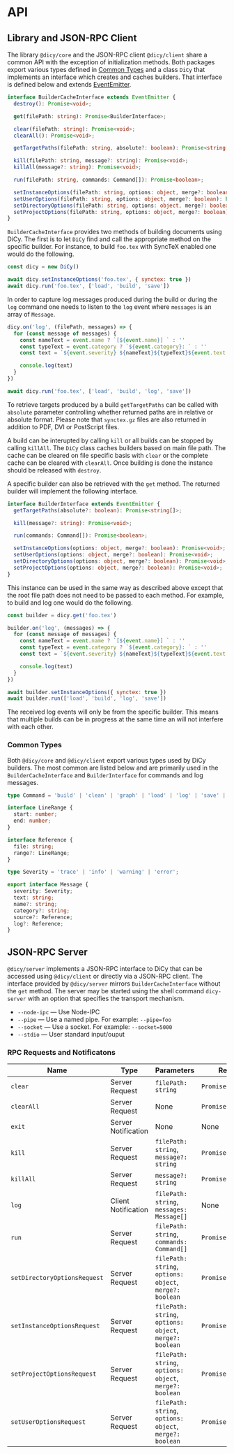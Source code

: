 # API

## Library and JSON-RPC Client

The library `@dicy/core` and the JSON-RPC client `@dicy/client` share a common
API with the exception of initialization methods. Both packages export various
types defined in [Common Types][] and a class `DiCy` that implements an
interface which creates and caches builders. That interface is defined below and
extends [EventEmitter][].

```typescript
interface BuilderCacheInterface extends EventEmitter {
  destroy(): Promise<void>;

  get(filePath: string): Promise<BuilderInterface>;

  clear(filePath: string): Promise<void>;
  clearAll(): Promise<void>;

  getTargetPaths(filePath: string, absolute?: boolean): Promise<string[]>;

  kill(filePath: string, message?: string): Promise<void>;
  killAll(message?: string): Promise<void>;

  run(filePath: string, commands: Command[]): Promise<boolean>;

  setInstanceOptions(filePath: string, options: object, merge?: boolean): Promise<void>;
  setUserOptions(filePath: string, options: object, merge?: boolean): Promise<void>;
  setDirectoryOptions(filePath: string, options: object, merge?: boolean): Promise<void>;
  setProjectOptions(filePath: string, options: object, merge?: boolean): Promise<void>;
}
```

`BuilderCacheInterface` provides two methods of building documents using DiCy.
The first is to let `DiCy` find and call the appropriate method on the specific
builder. For instance, to build `foo.tex` with SyncTeX enabled one would do the
following.

```javascript
const dicy = new DiCy()

await dicy.setInstanceOptions('foo.tex', { synctex: true })
await dicy.run('foo.tex', ['load', 'build', 'save'])
```

In order to capture log messages produced during the build or during the `log`
command one needs to listen to the `log` event where `messages` is an array
of `Message`.

```javascript
dicy.on('log', (filePath, messages) => {
  for (const message of messages) {
    const nameText = event.name ? `[${event.name}] ` : ''
    const typeText = event.category ? `${event.category}: ` : ''
    const text = `${event.severity} ${nameText}${typeText}${event.text.replace('\n', ' ')}`

    console.log(text)
  }
})

await dicy.run('foo.tex', ['load', 'build', 'log', 'save'])
```

To retrieve targets produced by a build `getTargetPaths` can be called with
`absolute` parameter controlling whether returned paths are in relative or
absolute format. Please note that `synctex.gz` files are also returned in
addition to PDF, DVI or PostScript files.

A build can be interupted by calling `kill` or all builds can be stopped by
calling `killAll`. The `DiCy` class caches builders based on main file path.
The cache can be cleared on file specific basis with `clear` or the complete
cache can be cleared with `clearAll`. Once building is done the instance should
be released with `destroy`.

A specific builder can also be retrieved with the `get` method. The returned
builder will implement the following interface.

```typescript
interface BuilderInterface extends EventEmitter {
  getTargetPaths(absolute?: boolean): Promise<string[]>;

  kill(message?: string): Promise<void>;

  run(commands: Command[]): Promise<boolean>;

  setInstanceOptions(options: object, merge?: boolean): Promise<void>;
  setUserOptions(options: object, merge?: boolean): Promise<void>;
  setDirectoryOptions(options: object, merge?: boolean): Promise<void>;
  setProjectOptions(options: object, merge?: boolean): Promise<void>;
}
```

This instance can be used in the same way as described above except that the
root file path does not need to be passed to each method. For example, to build
and log one would do the following.

```javascript
const builder = dicy.get('foo.tex')

builder.on('log', (messages) => {
  for (const message of messages) {
    const nameText = event.name ? `[${event.name}] ` : ''
    const typeText = event.category ? `${event.category}: ` : ''
    const text = `${event.severity} ${nameText}${typeText}${event.text.replace('\n', ' ')}`

    console.log(text)
  }
})

await builder.setInstanceOptions({ synctex: true })
await builder.run(['load', 'build', 'log', 'save'])
```

The received log events will only be from the specific builder. This means that
multiple builds can be in progress at the same time an will not interfere with
each other.

### Common Types

Both `@dicy/core` and `@dicy/client` export various types used by DiCy builders.
The most common are listed below and are primarily used in the
`BuilderCacheInterface` and `BuilderInterface` for commands and log messages.

```typescript
type Command = 'build' | 'clean' | 'graph' | 'load' | 'log' | 'save' | 'scrub';

interface LineRange {
  start: number;
  end: number;
}

interface Reference {
  file: string;
  range?: LineRange;
}

type Severity = 'trace' | 'info' | 'warning' | 'error';

export interface Message {
  severity: Severity;
  text: string;
  name?: string;
  category?: string;
  source?: Reference;
  log?: Reference;
}
```

## JSON-RPC Server

`@dicy/server` implements a JSON-RPC interface to DiCy that can be accessed
using `@dicy/client` or directly via a JSON-RPC client. The interface provided
by `@dicy/server` mirrors `BuilderCacheInterface` without the `get` method. The
server may be started using the shell command `dicy-server` with an option that
specifies the transport mechanism.

-   `--node-ipc` — Use Node-IPC
-   `--pipe` — Use a named pipe. For example: `--pipe=foo`
-   `--socket` — Use a socket. For example: `--socket=5000`
-   `--stdio` — User standard input/ouput

### RPC Requests and Notificatons

| Name                         | Type                | Parameters                                               | Return             |
|------------------------------|---------------------|----------------------------------------------------------|--------------------|
| `clear`                      | Server Request      | `filePath: string`                                       | `Promise<void>`    |
| `clearAll`                   | Server Request      | None                                                     | `Promise<void>`    |
| `exit`                       | Server Notification | None                                                     | None               |
| `kill`                       | Server Request      | `filePath: string`, `message?: string`                   | `Promise<void>`    |
| `killAll`                    | Server Request      | `message?: string`                                       | `Promise<void>`    |
| `log`                        | Client Notification | `filePath: string`, `messages: Message[]`                | None               |
| `run`                        | Server Request      | `filePath: string`, `commands: Command[]`                | `Promise<boolean>` |
| `setDirectoryOptionsRequest` | Server Request      | `filePath: string`, `options: object`, `merge?: boolean` | `Promise<boolean>` |
| `setInstanceOptionsRequest`  | Server Request      | `filePath: string`, `options: object`, `merge?: boolean` | `Promise<boolean>` |
| `setProjectOptionsRequest`   | Server Request      | `filePath: string`, `options: object`, `merge?: boolean` | `Promise<boolean>` |
| `setUserOptionsRequest`      | Server Request      | `filePath: string`, `options: object`, `merge?: boolean` | `Promise<boolean>` |

[common types]: #common-types

[eventemitter]: https://nodejs.org/api/events.html#events_class_eventemitter
